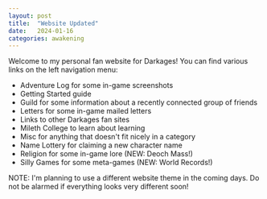 ```yaml
---
layout: post
title:  "Website Updated"
date:   2024-01-16
categories: awakening
---
```


Welcome to my personal fan website for Darkages! You can find various links on the left navigation menu:

- Adventure Log for some in-game screenshots
- Getting Started guide
- Guild for some information about a recently connected group of friends
- Letters for some in-game mailed letters
- Links to other Darkages fan sites
- Mileth College to learn about learning
- Misc for anything that doesn't fit nicely in a category
- Name Lottery for claiming a new character name
- Religion for some in-game lore (NEW: Deoch Mass!)
- Silly Games for some meta-games (NEW: World Records!)

NOTE: I'm planning to use a different website theme in the coming days. Do not be alarmed if everything looks very different soon!